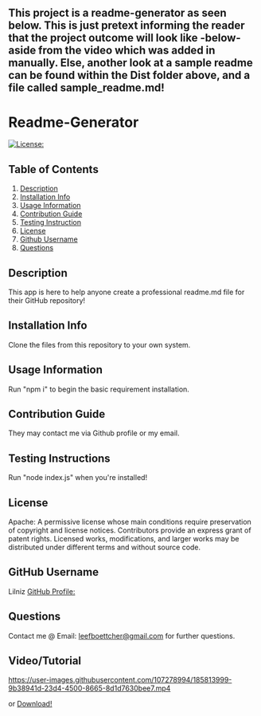 ## This project is a readme-generator as seen below. This is just pretext informing the reader that the project outcome will look like -below- aside from the video which was added in manually. Else, another look at a sample readme can be found within the Dist folder above, and a file called sample_readme.md!

# Readme-Generator 
  [![License:](https://img.shields.io/badge/License-Apache-yellowgreen)](https://choosealicense.com/licenses/apache-2.0/)

## Table of Contents
1. [Description](#description)
2. [Installation Info](#installation-info)
3. [Usage Information](#usage-information)
4. [Contribution Guide](#contribution-guide)
5. [Testing Instruction](#testing-instruction)
6. [License](#license)
7. [Github Username](#github-username)
8. [Questions](#questions)


## Description
  This app is here to help anyone create a professional readme.md file for their GitHub repository!

## Installation Info
  Clone the files from this repository to your own system.

## Usage Information
  Run "npm i" to begin the basic requirement installation.

## Contribution Guide
  They may contact me via Github profile or my email.

## Testing Instructions
  Run "node index.js" when you're installed!

## License
  Apache: A permissive license whose main conditions require preservation of copyright and license notices. Contributors provide an express grant of patent rights. Licensed works, modifications, and larger works may be distributed under different terms and without source code.

## GitHub Username
  Lilniz
  [GitHub Profile:](https://github.com/Lilniz)

## Questions
  Contact me @ Email: leefboettcher@gmail.com for further questions.

## Video/Tutorial

https://user-images.githubusercontent.com/107278994/185813999-9b38941d-23d4-4500-8665-8d1d7630bee7.mp4

or [Download!](./assets/tutorial.mp4)

